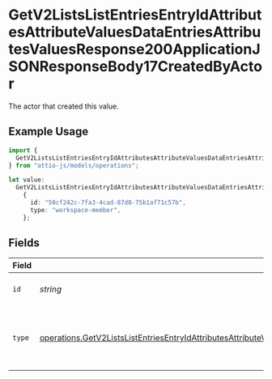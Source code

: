 # GetV2ListsListEntriesEntryIdAttributesAttributeValuesDataEntriesAttributesValuesResponse200ApplicationJSONResponseBody17CreatedByActor

The actor that created this value.

## Example Usage

```typescript
import {
  GetV2ListsListEntriesEntryIdAttributesAttributeValuesDataEntriesAttributesValuesResponse200ApplicationJSONResponseBody17CreatedByActor,
} from "attio-js/models/operations";

let value:
  GetV2ListsListEntriesEntryIdAttributesAttributeValuesDataEntriesAttributesValuesResponse200ApplicationJSONResponseBody17CreatedByActor =
    {
      id: "50cf242c-7fa3-4cad-87d0-75b1af71c57b",
      type: "workspace-member",
    };
```

## Fields

| Field                                                                                                                                                                                                                                                                                              | Type                                                                                                                                                                                                                                                                                               | Required                                                                                                                                                                                                                                                                                           | Description                                                                                                                                                                                                                                                                                        |
| -------------------------------------------------------------------------------------------------------------------------------------------------------------------------------------------------------------------------------------------------------------------------------------------------- | -------------------------------------------------------------------------------------------------------------------------------------------------------------------------------------------------------------------------------------------------------------------------------------------------- | -------------------------------------------------------------------------------------------------------------------------------------------------------------------------------------------------------------------------------------------------------------------------------------------------- | -------------------------------------------------------------------------------------------------------------------------------------------------------------------------------------------------------------------------------------------------------------------------------------------------- |
| `id`                                                                                                                                                                                                                                                                                               | *string*                                                                                                                                                                                                                                                                                           | :heavy_minus_sign:                                                                                                                                                                                                                                                                                 | An ID to identify the actor.                                                                                                                                                                                                                                                                       |
| `type`                                                                                                                                                                                                                                                                                             | [operations.GetV2ListsListEntriesEntryIdAttributesAttributeValuesDataEntriesAttributesValuesResponse200ApplicationJSONResponseBody17Type](../../models/operations/getv2listslistentriesentryidattributesattributevaluesdataentriesattributesvaluesresponse200applicationjsonresponsebody17type.md) | :heavy_minus_sign:                                                                                                                                                                                                                                                                                 | The type of actor. [Read more information on actor types here](/docs/actors).                                                                                                                                                                                                                      |